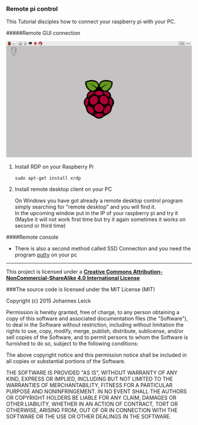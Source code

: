 ### Remote pi control

This Tutorial disciples how to connect your raspberry pi with your PC.

#####Remote GUI connection

![screen-GUI](Screen-GUI.png)

1.  Install RDP on your Raspberry Pi

        sudo apt-get install xrdp

2.  Install remote desktop client on your PC

    On Windows you have got already a remote desktop control program simply searching for "remote desktop" and you will find it.  
    In the upcoming window put in the IP of your raspberry pi and try it (Maybe it will not work first time but try it again sometimes it works on second or third time)  
  

####Remote console
  
* There is also a second method called SSD Connection and you need the program [putty](http://www.putty.org/) on your pc

---

This project is licensed under a [**Creative Commons Attribution-NonCommercial-ShareAlike 4.0 International License**](http://creativecommons.org/licenses/by-nc-sa/4.0/)

###The source code is licensed under the MIT License (MIT)

Copyright (c) 2015 Johannes Leick

Permission is hereby granted, free of charge, to any person obtaining a copy of this software and associated documentation files (the "Software"), to deal in the Software without restriction, including without limitation the rights to use, copy, modify, merge, publish, distribute, sublicense, and/or sell copies of the Software, and to permit persons to whom the Software is furnished to do so, subject to the following conditions:

The above copyright notice and this permission notice shall be included in all copies or substantial portions of the Software.

THE SOFTWARE IS PROVIDED "AS IS", WITHOUT WARRANTY OF ANY KIND, EXPRESS OR IMPLIED, INCLUDING BUT NOT LIMITED TO THE WARRANTIES OF MERCHANTABILITY, FITNESS FOR A PARTICULAR PURPOSE AND NONINFRINGEMENT. IN NO EVENT SHALL THE AUTHORS OR COPYRIGHT HOLDERS BE LIABLE FOR ANY CLAIM, DAMAGES OR OTHER LIABILITY, WHETHER IN AN ACTION OF CONTRACT, TORT OR OTHERWISE, ARISING FROM, OUT OF OR IN CONNECTION WITH THE SOFTWARE OR THE USE OR OTHER DEALINGS IN THE SOFTWARE.

